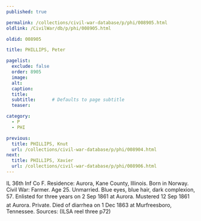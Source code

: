 ```yaml
---
published: true

permalink: /collections/civil-war-database/p/phi/008905.html
oldlink: /CivilWar/db/p/phi/008905.html

oldid: 008905

title: PHILLIPS, Peter

pagelist:
  exclude: false
  order: 8905
  image: 
  alt:
  caption:
  title:
  subtitle:      # Defaults to page subtitle
  teaser:

category: 
  - P 
  - PHI

previous:
  title: PHILLIPS, Knut
  url: /collections/civil-war-database/p/phi/008904.html  
next:
  title: PHILLIPS, Xavier
  url: /collections/civil-war-database/p/phi/008906.html   
---
```

IL 36th Inf Co F. Residence: Aurora, Kane County, Illinois. Born in Norway. Civil War: Farmer. Age 25. Unmarried. Blue eyes, blue hair, dark complexion, 5&#146;7&#148;. Enlisted for three years on 2 Sep 1861 at Aurora. Mustered 12 Sep 1861 at Aurora. Private. Died of diarrhea on 1 Dec 1863 at Murfreesboro, Tennessee. Sources: (ILSA reel three p72)